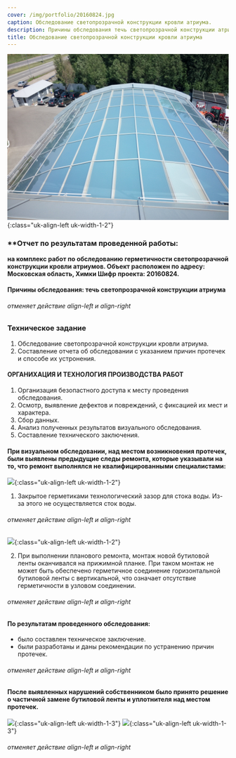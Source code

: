 ```yaml
---
cover: /img/portfolio/20160824.jpg
caption: Обследование светопрозрачной конструкции кровли атриума.
description: Причины обследования течь светопрозрачной конструкции атриума.
title: Обследование светопрозрачной конструкции кровли атриума
---
```


![](/img/portfolio/20160824.jpg){:class="uk-align-left uk-width-1-2"}
 
### **Отчет по результатам проведенной работы:
**на комплекс работ по обследованию герметичности светопрозрачной конструкции кровли атриумов.
 Объект расположен по адресу: Московская область, Химки 
Шифр проекта: 20160824.**	

#### **Причины обследования: течь светопрозрачной конструкции атриума**
###### отменяет действие align-left и align-right

### **Техническое задание**
1.	Обследование светопрозрачной конструкции кровли атриума.
2.	Составление отчета об обследовании с указанием причин протечек и способе их устронения.

#### **ОРГАНИХАЦИЯ И ТЕХНОЛОГИЯ ПРОИЗВОДСТВА РАБОТ**
1.	Организация безопастного доступа к месту проведения обследования.
2.	Осмотр, выявление дефектов и повреждений, с фиксацией их мест и характера.
3.	Сбор данных.
4.	Анализ полученных результатов визуального обследования.
5.	Составление технического заключения.

#### **При визуальном обследовании, над местом возникновения протечек, были выявлены предыдущие следы ремонта, которые указывали на то, что ремонт выполнялся не квалифицированными специалистами:**
![](/img/portfolio/20160824.1.jpg){:class="uk-align-left uk-width-1-2"}

1.	Закрытое герметиками технологический зазор для стока воды. Из-за этого не осуществляется сток воды.
 
###### отменяет действие align-left и align-right

![](/img/portfolio/20160824.2.jpg){:class="uk-align-left uk-width-1-2"}

2.	При выполнении планового ремонта, монтаж новой бутиловой ленты оканчивался на прижимной планке. При таком монтаж не может быть обеспечено герметичное соединение горизонтальной бутиловой ленты с вертикальной, что означает отсутствие герметичности в узловом соединении.
 
###### отменяет действие align-left и align-right

#### **По результатам проведенного обследования:** 
- было составлен техническое заключение. 
- были разработаны и даны рекомендации по устранению причин протечек.
###### отменяет действие align-left и align-right

#### **После выявленных нарушений собственником было принято решение о частичной замене бутиловой ленты и уплотнителя над местом протечек.**

![](/img/portfolio/20160824.3.jpg){:class="uk-align-left uk-width-1-3"}
![](/img/portfolio/20160824.4.jpg){:class="uk-align-left uk-width-1-3"}

   
###### отменяет действие align-left и align-right




